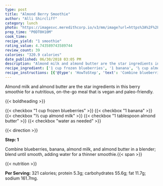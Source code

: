 ```yaml
---
type: post
title: "Almond Berry Smoothie"
author: "Alli Shircliff"
category: lunch
photo: "https://imagesvc.meredithcorp.io/v3/mm/image?url=https%3A%2F%2Fimages.media-allrecipes.com%2Fuserphotos%2F5550584.jpg"
prep_time: "P0DT0H10M"
cook_time: 
recipe_yield: "1 smoothie"
rating_value: 4.743589743589744
review_count: 39
calories: "320.9 calories"
date_published: 06/30/2018 03:05 PM
description: "Almond milk and almond butter are the star ingredients in this berry smoothie for a nutritious, on-the-go meal that is vegan and paleo-friendly."
recipe_ingredient: ['1 cup frozen blueberries', '1 banana', '½ cup almond milk', '1 tablespoon almond butter', 'water as needed']
recipe_instructions: [{'@type': 'HowToStep', 'text': 'Combine blueberries, banana, almond milk, and almond butter in a blender; blend until smooth, adding water for a thinner smoothie.\n'}]
---
```


Almond milk and almond butter are the star ingredients in this berry smoothie for a nutritious, on-the-go meal that is vegan and paleo-friendly. 

{{< boldheading >}}

{{< checkbox "1 cup frozen blueberries" >}}
{{< checkbox "1  banana" >}}
{{< checkbox "½ cup almond milk" >}}
{{< checkbox "1 tablespoon almond butter" >}}
{{< checkbox "water as needed" >}}


{{< direction >}}

**Step: 1**

Combine blueberries, banana, almond milk, and almond butter in a blender; blend until smooth, adding water for a thinner smoothie.{{< span >}}

{{< nutrition >}}

**Per Serving:** 321 calories; protein 5.3g; carbohydrates 55.6g; fat 11.7g; sodium 161.7mg.